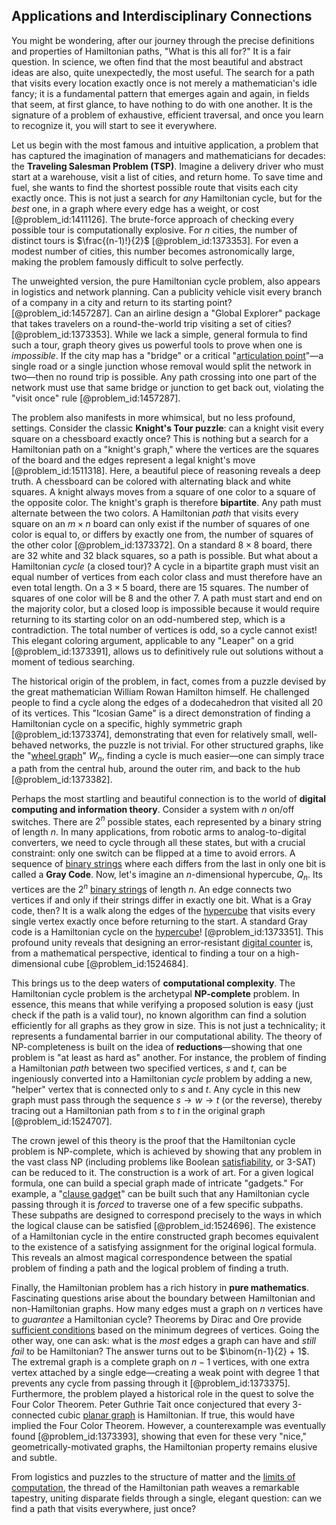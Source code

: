 ## Applications and Interdisciplinary Connections

You might be wondering, after our journey through the precise definitions and properties of Hamiltonian paths, "What is this all for?" It is a fair question. In science, we often find that the most beautiful and abstract ideas are also, quite unexpectedly, the most useful. The search for a path that visits every location exactly once is not merely a mathematician's idle fancy; it is a fundamental pattern that emerges again and again, in fields that seem, at first glance, to have nothing to do with one another. It is the signature of a problem of exhaustive, efficient traversal, and once you learn to recognize it, you will start to see it everywhere.

Let us begin with the most famous and intuitive application, a problem that has captured the imagination of managers and mathematicians for decades: the **Traveling Salesman Problem (TSP)**. Imagine a delivery driver who must start at a warehouse, visit a list of cities, and return home. To save time and fuel, she wants to find the shortest possible route that visits each city exactly once. This is not just a search for *any* Hamiltonian cycle, but for the *best* one, in a graph where every edge has a weight, or cost [@problem_id:1411126]. The brute-force approach of checking every possible tour is computationally explosive. For $n$ cities, the number of distinct tours is $\frac{(n-1)!}{2}$ [@problem_id:1373353]. For even a modest number of cities, this number becomes astronomically large, making the problem famously difficult to solve perfectly.

The unweighted version, the pure Hamiltonian cycle problem, also appears in logistics and network planning. Can a publicity vehicle visit every branch of a company in a city and return to its starting point? [@problem_id:1457287]. Can an airline design a "Global Explorer" package that takes travelers on a round-the-world trip visiting a set of cities? [@problem_id:1373353]. While we lack a simple, general formula to find such a tour, graph theory gives us powerful tools to prove when one is *impossible*. If the city map has a "bridge" or a critical "[articulation point](@article_id:264005)"—a single road or a single junction whose removal would split the network in two—then no round trip is possible. Any path crossing into one part of the network must use that same bridge or junction to get back out, violating the "visit once" rule [@problem_id:1457287].

The problem also manifests in more whimsical, but no less profound, settings. Consider the classic **Knight's Tour puzzle**: can a knight visit every square on a chessboard exactly once? This is nothing but a search for a Hamiltonian path on a "knight's graph," where the vertices are the squares of the board and the edges represent a legal knight's move [@problem_id:1511318]. Here, a beautiful piece of reasoning reveals a deep truth. A chessboard can be colored with alternating black and white squares. A knight always moves from a square of one color to a square of the opposite color. The knight's graph is therefore **bipartite**. Any path must alternate between the two colors. A Hamiltonian *path* that visits every square on an $m \times n$ board can only exist if the number of squares of one color is equal to, or differs by exactly one from, the number of squares of the other color [@problem_id:1373372]. On a standard $8 \times 8$ board, there are 32 white and 32 black squares, so a path is possible. But what about a Hamiltonian *cycle* (a closed tour)? A cycle in a bipartite graph must visit an equal number of vertices from each color class and must therefore have an even total length. On a $3 \times 5$ board, there are 15 squares. The number of squares of one color will be 8 and the other 7. A path must start and end on the majority color, but a closed loop is impossible because it would require returning to its starting color on an odd-numbered step, which is a contradiction. The total number of vertices is odd, so a cycle cannot exist! This elegant coloring argument, applicable to any "Leaper" on a grid [@problem_id:1373391], allows us to definitively rule out solutions without a moment of tedious searching.

The historical origin of the problem, in fact, comes from a puzzle devised by the great mathematician William Rowan Hamilton himself. He challenged people to find a cycle along the edges of a dodecahedron that visited all 20 of its vertices. This "Icosian Game" is a direct demonstration of finding a Hamiltonian cycle on a specific, highly symmetric graph [@problem_id:1373374], demonstrating that even for relatively small, well-behaved networks, the puzzle is not trivial. For other structured graphs, like the "[wheel graph](@article_id:271392)" $W_n$, finding a cycle is much easier—one can simply trace a path from the central hub, around the outer rim, and back to the hub [@problem_id:1373382].

Perhaps the most startling and beautiful connection is to the world of **digital computing and information theory**. Consider a system with $n$ on/off switches. There are $2^n$ possible states, each represented by a binary string of length $n$. In many applications, from robotic arms to analog-to-digital converters, we need to cycle through all these states, but with a crucial constraint: only one switch can be flipped at a time to avoid errors. A sequence of [binary strings](@article_id:261619) where each differs from the last in only one bit is called a **Gray Code**. Now, let's imagine an $n$-dimensional hypercube, $Q_n$. Its vertices are the $2^n$ [binary strings](@article_id:261619) of length $n$. An edge connects two vertices if and only if their strings differ in exactly one bit. What is a Gray code, then? It is a walk along the edges of the [hypercube](@article_id:273419) that visits every single vertex exactly once before returning to the start. A standard Gray code is a Hamiltonian cycle on the [hypercube](@article_id:273419)! [@problem_id:1373351]. This profound unity reveals that designing an error-resistant [digital counter](@article_id:175262) is, from a mathematical perspective, identical to finding a tour on a high-dimensional cube [@problem_id:1524684].

This brings us to the deep waters of **computational complexity**. The Hamiltonian cycle problem is the archetypal **NP-complete** problem. In essence, this means that while verifying a proposed solution is easy (just check if the path is a valid tour), no known algorithm can find a solution efficiently for all graphs as they grow in size. This is not just a technicality; it represents a fundamental barrier in our computational ability. The theory of NP-completeness is built on the idea of **reductions**—showing that one problem is "at least as hard as" another. For instance, the problem of finding a Hamiltonian *path* between two specified vertices, $s$ and $t$, can be ingeniously converted into a Hamiltonian *cycle* problem by adding a new, "helper" vertex that is connected only to $s$ and $t$. Any cycle in this new graph must pass through the sequence $s \to w \to t$ (or the reverse), thereby tracing out a Hamiltonian path from $s$ to $t$ in the original graph [@problem_id:1524707].

The crown jewel of this theory is the proof that the Hamiltonian cycle problem is NP-complete, which is achieved by showing that any problem in the vast class NP (including problems like Boolean [satisfiability](@article_id:274338), or 3-SAT) can be reduced to it. The construction is a work of art. For a given logical formula, one can build a special graph made of intricate "gadgets." For example, a "[clause gadget](@article_id:276398)" can be built such that any Hamiltonian cycle passing through it is *forced* to traverse one of a few specific subpaths. These subpaths are designed to correspond precisely to the ways in which the logical clause can be satisfied [@problem_id:1524696]. The existence of a Hamiltonian cycle in the entire constructed graph becomes equivalent to the existence of a satisfying assignment for the original logical formula. This reveals an almost magical correspondence between the spatial problem of finding a path and the logical problem of finding a truth.

Finally, the Hamiltonian problem has a rich history in **pure mathematics**. Fascinating questions arise about the boundary between Hamiltonian and non-Hamiltonian graphs. How many edges must a graph on $n$ vertices have to *guarantee* a Hamiltonian cycle? Theorems by Dirac and Ore provide [sufficient conditions](@article_id:269123) based on the minimum degrees of vertices. Going the other way, one can ask: what is the *most* edges a graph can have and *still fail* to be Hamiltonian? The answer turns out to be $\binom{n-1}{2} + 1$. The extremal graph is a complete graph on $n-1$ vertices, with one extra vertex attached by a single edge—creating a weak point with degree 1 that prevents any cycle from passing through it [@problem_id:1373375]. Furthermore, the problem played a historical role in the quest to solve the Four Color Theorem. Peter Guthrie Tait once conjectured that every 3-connected cubic [planar graph](@article_id:269143) is Hamiltonian. If true, this would have implied the Four Color Theorem. However, a counterexample was eventually found [@problem_id:1373393], showing that even for these very "nice," geometrically-motivated graphs, the Hamiltonian property remains elusive and subtle.

From logistics and puzzles to the structure of matter and the [limits of computation](@article_id:137715), the thread of the Hamiltonian path weaves a remarkable tapestry, uniting disparate fields through a single, elegant question: can we find a path that visits everywhere, just once?